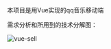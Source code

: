 本项目是用Vue实现的qq音乐移动端

需求分析和所用到的技术分解图：

![vue-sell](https://static.galileo.xiaojukeji.com/static/tms/shield/Vue.js_music_xmind.png)

